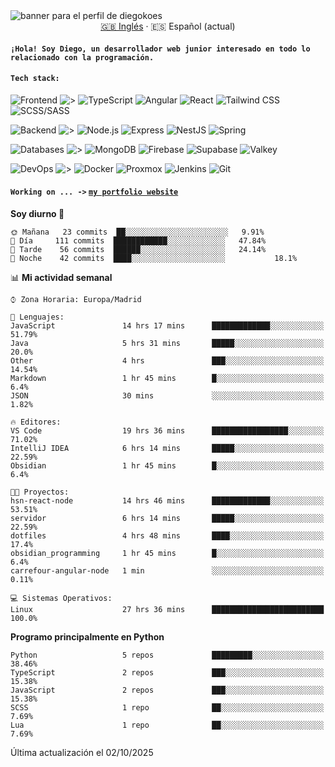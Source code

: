 <picture>
 <source media="(prefers-color-scheme: dark)" srcset="https://i.imgur.com/G5n6xUz.png">
 <source media="(prefers-color-scheme: light)" srcset="https://i.imgur.com/8gLfu4u.png">
 <img alt="banner para el perfil de diegokoes" src="https://i.imgur.com/G5n6xUz.png">
</picture>

<!-- Cambiador de idioma -->
<div align="center">
  <a href="./README.md">🇬🇧 Inglés</a> · <a>🇪🇸 Español (actual)</a>
</div>

#### `¡Hola! Soy Diego, un desarrollador web junior interesado en todo lo relacionado con la programación.`

#### `Tech stack:` 
<!-- Frontend -->
![Frontend   ](https://img.shields.io/badge/Frontend-20232a?style=for-the-badge&logo=terminal&logoColor=white)
![>](https://img.shields.io/badge/%3E-000000?style=for-the-badge&labelColor=000000&color=000000&logoColor=white&labelWidth=20) 
![TypeScript](https://img.shields.io/badge/typescript-3178C6?style=for-the-badge&logo=typescript&logoColor=white)
![Angular](https://img.shields.io/badge/angular-7E22CE?style=for-the-badge&logo=angular&logoColor=white)
![React](https://img.shields.io/badge/react-20232a?style=for-the-badge&logo=react&logoColor=61DAFB)
![Tailwind CSS](https://img.shields.io/badge/tailwindcss-06B6D4?style=for-the-badge&logo=tailwindcss&logoColor=white)
![SCSS/SASS](https://img.shields.io/badge/scss-CC6699?style=for-the-badge&logo=sass&logoColor=white)
<!-- Backend -->
![Backend    ](https://img.shields.io/badge/Backend-20232a?style=for-the-badge&logo=terminal&logoColor=white)
![>](https://img.shields.io/badge/%3E-000000?style=for-the-badge&labelColor=000000&color=000000&logoColor=white&labelWidth=20) 
![Node.js](https://img.shields.io/badge/node.js-339933?style=for-the-badge&logo=nodedotjs&logoColor=white)
![Express](https://img.shields.io/badge/express-000000?style=for-the-badge&logo=express&logoColor=white)
![NestJS](https://img.shields.io/badge/nestjs-E0234E?style=for-the-badge&logo=nestjs&logoColor=white)
![Spring](https://img.shields.io/badge/spring-6DB33F?style=for-the-badge&logo=spring&logoColor=white)
<!-- Databases -->
![Databases  ](https://img.shields.io/badge/BD's-20232a?style=for-the-badge&logo=terminal&logoColor=white)
![>](https://img.shields.io/badge/%3E-000000?style=for-the-badge&labelColor=000000&color=000000&logoColor=white&labelWidth=20) 
![MongoDB](https://img.shields.io/badge/mongodb-4EA94B?style=for-the-badge&logo=mongodb&logoColor=white)
![Firebase](https://img.shields.io/badge/firebase-FFCA28?style=for-the-badge&logo=firebase&logoColor=black)
![Supabase](https://img.shields.io/badge/supabase-3ECF8E?style=for-the-badge&logo=supabase&logoColor=white)
![Valkey](https://img.shields.io/badge/valkey-DC382D?style=for-the-badge&logo=valkey&logoColor=white)
<!-- DevOps -->
![DevOps     ](https://img.shields.io/badge/DevOps-20232a?style=for-the-badge&logo=terminal&logoColor=white)
![>](https://img.shields.io/badge/%3E-000000?style=for-the-badge&labelColor=000000&color=000000&logoColor=white&labelWidth=20) 
![Docker](https://img.shields.io/badge/docker-2496ED?style=for-the-badge&logo=docker&logoColor=white)
![Proxmox](https://img.shields.io/badge/proxmox-e57000?style=for-the-badge&logo=proxmox&logoColor=white)
![Jenkins](https://img.shields.io/badge/jenkins-D24939?style=for-the-badge&logo=jenkins&logoColor=white)
![Git](https://img.shields.io/badge/git-F05032?style=for-the-badge&logo=git&logoColor=white)

#### `Working on ... ->`  [`my portfolio website`](https://github.com/diegokoes/portfolio)


<!--START_SECTION:waka_es-->
**Soy diurno 🐤** 

```text
🌞 Mañana   23 commits  ██░░░░░░░░░░░░░░░░░░░░░░░   9.91%
🌆 Día     111 commits  ████████████░░░░░░░░░░░░░   47.84%
🌃 Tarde    56 commits  ██████░░░░░░░░░░░░░░░░░░░   24.14%
🌙 Noche    42 commits  ████░░░░░░░░░░░░░░░░░░░░░           18.1%
```


📊 **Mi actividad semanal** 

```text
⌚︎ Zona Horaria: Europa/Madrid

💬 Lenguajes: 
JavaScript               14 hrs 17 mins      █████████████░░░░░░░░░░░░   51.79% 
Java                     5 hrs 31 mins       █████░░░░░░░░░░░░░░░░░░░░   20.0% 
Other                    4 hrs               ███░░░░░░░░░░░░░░░░░░░░░░   14.54% 
Markdown                 1 hr 45 mins        █░░░░░░░░░░░░░░░░░░░░░░░░   6.4% 
JSON                     30 mins             ░░░░░░░░░░░░░░░░░░░░░░░░░   1.82%

🔥 Editores: 
VS Code                  19 hrs 36 mins      █████████████████░░░░░░░░   71.02% 
IntelliJ IDEA            6 hrs 14 mins       █████░░░░░░░░░░░░░░░░░░░░   22.59% 
Obsidian                 1 hr 45 mins        █░░░░░░░░░░░░░░░░░░░░░░░░   6.4%

🐱‍💻 Proyectos: 
hsn-react-node           14 hrs 46 mins      █████████████░░░░░░░░░░░░   53.51% 
servidor                 6 hrs 14 mins       █████░░░░░░░░░░░░░░░░░░░░   22.59% 
dotfiles                 4 hrs 48 mins       ████░░░░░░░░░░░░░░░░░░░░░   17.4% 
obsidian_programming     1 hr 45 mins        █░░░░░░░░░░░░░░░░░░░░░░░░   6.4% 
carrefour-angular-node   1 min               ░░░░░░░░░░░░░░░░░░░░░░░░░   0.11%

💻 Sistemas Operativos: 
Linux                    27 hrs 36 mins      █████████████████████████   100.0%

```

**Programo principalmente en Python** 

```text
Python                   5 repos             █████████░░░░░░░░░░░░░░░░   38.46% 
TypeScript               2 repos             ███░░░░░░░░░░░░░░░░░░░░░░   15.38% 
JavaScript               2 repos             ███░░░░░░░░░░░░░░░░░░░░░░   15.38% 
SCSS                     1 repo              ██░░░░░░░░░░░░░░░░░░░░░░░   7.69% 
Lua                      1 repo              ██░░░░░░░░░░░░░░░░░░░░░░░   7.69%

```



 Última actualización el 02/10/2025
<!--END_SECTION:waka_es-->
